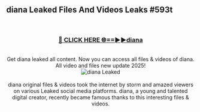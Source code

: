 ## diana Leaked Files And Videos Leaks #593t
<br>
<div align="center">
<h3><a href="https://watchclip.my.id/diana" rel="nofollow">🔴 CLICK HERE 🌐==►►diana</a></h3>
<br>
Get diana leaked all content. Now you can access all files & videos of diana. All video and files new update 2025!
<br>
<a href="https://watchclip.my.id/diana" rel="nofollow" data-target="animated-image.originalLink"><img src="https://i.ibb.co.com/WyWwxjT/player-gif2.gif" alt="diana Leaked" style="max-width: 100%; display: inline-block;" data-target="animated-image.originalImage"></a>
<br><br>
diana original files & videos took the internet by storm and amazed viewers on various Leaked social media platforms. diana, a young and talented digital creator, recently became famous thanks to this interesting files & videos.
</div>
<br>